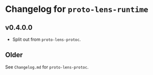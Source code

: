 # Changelog for `proto-lens-runtime`

## v0.4.0.0
- Split out from `proto-lens-protoc`.

## Older
See `Changelog.md` for `proto-lens-protoc`.
